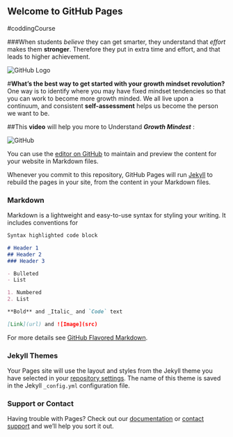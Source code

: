 ## Welcome to GitHub Pages
#coddingCourse

###When students _believe_ they can get smarter, they understand that _effort_ makes them **stronger**. Therefore they put in extra time and effort, and that leads to higher achievement.

![GitHub Logo](https://www.mindsetworks.com/Assets/images/science/the-science/the-growth-mindset-i-can-get-smarter-large.jpg)

#**What’s the best way to get started with your growth mindset revolution?** One way is to identify where you may have fixed mindset tendencies so that you can work to become more growth minded. We all live upon a continuum, and consistent **self-assessment** helps us become the person we want to be.

##This **video** will help you more to Understand _**Growth Mindest**_ :

![GitHub](https://www.youtube.com/watch?v=M1CHPnZfFmU)



You can use the [editor on GitHub](https://github.com/bra2h3li/coddingCourse/edit/master/README.md) to maintain and preview the content for your website in Markdown files.


Whenever you commit to this repository, GitHub Pages will run [Jekyll](https://jekyllrb.com/) to rebuild the pages in your site, from the content in your Markdown files.

### Markdown

Markdown is a lightweight and easy-to-use syntax for styling your writing. It includes conventions for

```markdown
Syntax highlighted code block

# Header 1
## Header 2
### Header 3

- Bulleted
- List

1. Numbered
2. List

**Bold** and _Italic_ and `Code` text

[Link](url) and ![Image](src)
```

For more details see [GitHub Flavored Markdown](https://guides.github.com/features/mastering-markdown/).

### Jekyll Themes

Your Pages site will use the layout and styles from the Jekyll theme you have selected in your [repository settings](https://github.com/bra2h3li/coddingCourse/settings). The name of this theme is saved in the Jekyll `_config.yml` configuration file.

### Support or Contact

Having trouble with Pages? Check out our [documentation](https://help.github.com/categories/github-pages-basics/) or [contact support](https://github.com/contact) and we’ll help you sort it out.
